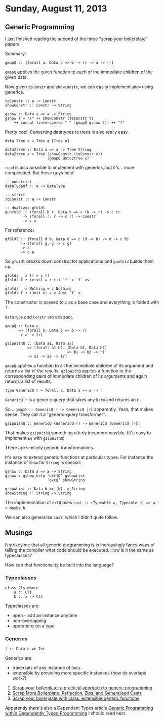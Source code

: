 # Sunday, August 11, 2013

## Generic Programming

I just finished reading the second of the three "scrap your boilerplate"
papers.

Summary:

    gmapQ :: (forall a. Data b => b -> r) -> a -> [r]

`gmapQ` applies the given function to each of the immediate children of the
given data.

Now given `toConstr` and `showConstr`, we can easily implement `show` using
generics.

    toConstr :: a -> Constr
    showConstr :: Constr -> String

    gshow :: Data a => a -> String
    gshow t = "(" ++ showConstr (toConstr t)
        ++ concat (intersperse " " (gmapQ gshow t)) ++ ")"

Pretty cool! Converting datatypes to trees is also really easy.

    data Tree a = Tree a [Tree a]

    data2tree :: Data a => a -> Tree String
    data2tree x = Tree (showConstr (toConstr x))
                       (gmapQ data2tree x)

`read` is also possible to implement with generics, but it's... more
complicated. But these guys help!

    -- nonstrict
    dataTypeOf :: a -> DataType

    -- strict
    toConstr :: a -> Constr

    -- dualizes gfoldl
    gunfold :: (forall b r. Data b => c (b -> r) -> c r)
            -> (forall r. r -> c r) -> Constr
            -> c a

For reference:

    gfoldl :: (forall d b. Data d => c (d -> b) -> d -> c b)
           -> (forall g. g -> c g)
           -> a
           -> c a

So `gfoldl` breaks down constructor applications and `gunfold` builds them up.

    gfoldl _ z [] = z []
    gfoldl f z (x:xs) = z (:) `f` x `f` xs

    gfoldl _ z Nothing = z Nothing
    gfoldl f z (Just x) = z Just `f` x

The constructor is passed to `z` as a base case and everything is folded with
`f`.

`DataType` and `Constr` are abstract.

    gmapQ :: Data a
          => (forall b. Data b => b -> r)
          -> a -> [r]

    gzipWithQ :: (Data a1, Data a2)
              => (forall b1 b2. (Data b1, Data b2)
                                => b1 -> b2 -> r)
              -> a1 -> a2 -> [r]

`gmapQ` applies a function to all the immediate children of its argument and
returns a list of the results. `gzipWithQ` applies a function to the
corresponding pairs of immediate children of its arguments and again returns a
list of results.

    type GenericQ r = forall a. Data a => a -> r

`GenericQ r` is a generic query that takes any `Data` and returns an r.

So... `gmapQ :: GenericQ r -> GenericQ [r]` apparently. Yeah, that makes sense.
They call it a "generic-query transformer".

    gzipWithQ :: GenericQ (GenericQ r) -> GenericQ (GenericQ [r])

That makes `gzipWithQ` something utterly incomprehensible. (It's easy to
implement `Eq` with `gzipWithQ`)

There are similarly generic transformations.

It's easy to extend generic functions at particular types. For instance the
instance of `Show` for `String` is special:

    gshow :: Data a => a -> String
    gshow = gshow_help ‘ext1Q‘ gshowList
                       ‘extQ‘ showString

    gshowList :: Data b => [b] -> String
    showString :: String -> String

The implementation of `extQ` uses `cast :: (Typeable a, Typeable b) => a ->
Maybe b`.

We can also generalize `cast`, which I didn't quite follow.

## Musings

It strikes me that all generic programming is is increasingly fancy ways of
telling the compiler what code should be executed. How is it the same as
typeclasses?

How can that functionality be built into the language?

### Typeclasses

    class Cls where
        a :: Cls
        b :: x -> Cls

Typeclasses are:
* open - add an instance anytime
* non-overlapping
* operations on a type

### Generics

    f :: Data a => Int

Generics are:
* traversals of any instance of `Data`
* extensible by providing more specific instances (how do overlaps work?)

1. [Scrap your boilerplate: a practical approach to generic programming](/files/hmap.pdf)
2. [Scrap More Boilerplate: Reflection, Zips, and Generalised Casts](/files/gmap2.pdf)
3. [Scrap your boilerplate with class: extensible generic functions](/files/gmap3.pdf)

Apparently there's also a Dependent Types article [Generic Programming within Dependently Typed Programming](/files/genprog.pdf) I should read next.
